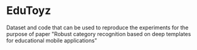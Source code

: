 # EduToyz
Dataset and code that can be used to reproduce the experiments for the purpose of paper "Robust category recognition based on deep templates for educational mobile applications"
